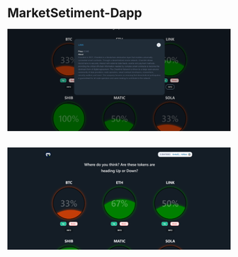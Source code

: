 # MarketSetiment-Dapp

<img src=".//img/firstDapp.png">
<br/>
<br/>
<br/>
<img src=".//img/FirstDapp2.png">
